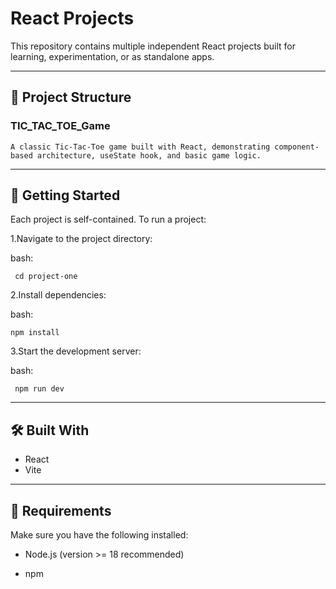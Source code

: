 # React Projects

This repository contains multiple independent React projects built for learning, experimentation, or as standalone apps.

---

## 📁 Project Structure

### TIC_TAC_TOE_Game 
	A classic Tic-Tac-Toe game built with React, demonstrating component-based architecture, useState hook, and basic game logic.

---

## 🚀 Getting Started

Each project is self-contained. To run a project:

1.Navigate to the project directory:

bash:

     cd project-one

2.Install dependencies:

bash:

    npm install

3.Start the development server:

bash:

     npm run dev 

---

## 🛠 Built With

* React
* Vite

---

## 📁 Requirements

Make sure you have the following installed:

* Node.js (version >= 18 recommended)

* npm